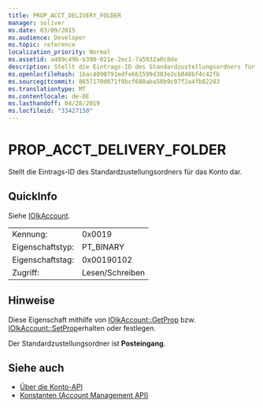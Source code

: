 ```yaml
---
title: PROP_ACCT_DELIVERY_FOLDER
manager: soliver
ms.date: 03/09/2015
ms.audience: Developer
ms.topic: reference
localization_priority: Normal
ms.assetid: a409c49b-b390-021e-2ec1-7a5932a0c8de
description: Stellt die Eintrags-ID des Standardzustellungsordners für das Konto dar.
ms.openlocfilehash: 1bac4890791edfe661599d383e2cb048bf4c42fb
ms.sourcegitcommit: 8657170d071f9bcf680aba50b9c07f2a4fb82283
ms.translationtype: MT
ms.contentlocale: de-DE
ms.lasthandoff: 04/28/2019
ms.locfileid: "33427150"
---
```

# <a name="prop_acct_delivery_folder"></a>PROP_ACCT_DELIVERY_FOLDER

Stellt die Eintrags-ID des Standardzustellungsordners für das Konto dar.
  
## <a name="quick-info"></a>QuickInfo

Siehe [IOlkAccount](iolkaccount.md).
  
|||
|:-----|:-----|
|Kennung:  <br/> |0x0019  <br/> |
|Eigenschaftstyp:  <br/> |PT_BINARY  <br/> |
|Eigenschaftstag:  <br/> |0x00190102  <br/> |
|Zugriff:  <br/> |Lesen/Schreiben  <br/> |
   
## <a name="remarks"></a>Hinweise

Diese Eigenschaft mithilfe von [IOlkAccount::GetProp](iolkaccount-getprop.md) bzw. [IOlkAccount::SetProp](iolkaccount-setprop.md)erhalten oder festlegen.
  
Der Standardzustellungsordner ist **Posteingang**.
  
## <a name="see-also"></a>Siehe auch

- [Über die Konto-API](about-the-account-management-api.md)  
- [Konstanten (Account Management API)](constants-account-management-api.md)

